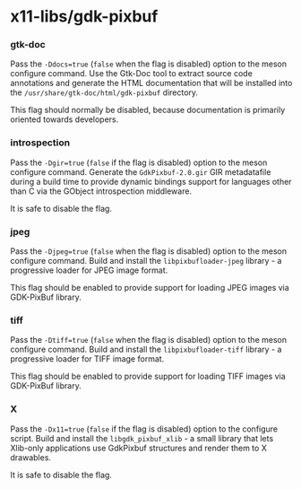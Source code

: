 # x11-libs/gdk-pixbuf

### gtk-doc
Pass the `-Ddocs=true` (`false` when the flag is disabled) option to the meson configure command. Use the Gtk-Doc tool to extract source code annotations and generate the HTML documentation that will be installed into the `/usr/share/gtk-doc/html/gdk-pixbuf` directory.

This flag should normally be disabled, because documentation is primarily oriented towards developers.

### introspection
Pass the `-Dgir=true` (`false` if the flag is disabled) option to the meson configure command. Generate the `GdkPixbuf-2.0.gir` GIR metadatafile during a build time to provide dynamic bindings support for languages other than C via the GObject introspection middleware.

It is safe to disable the flag.

### jpeg
Pass the `-Djpeg=true` (`false` when the flag is disabled) option to the meson configure command. Build and install the `libpixbufloader-jpeg` library - a progressive loader for JPEG image format.

This flag should be enabled to provide support for loading JPEG images via GDK-PixBuf library.

### tiff
Pass the `-Dtiff=true` (`false` when the flag is disabled) option to the meson configure command. Build and install the `libpixbufloader-tiff` library - a progressive loader for TIFF image format.

This flag should be enabled to provide support for loading TIFF images via GDK-PixBuf library.

### X
Pass the `-Dx11=true` (`false` if the flag is disabled) option to the configure script. Build and install the `libgdk_pixbuf_xlib` - a small library that lets Xlib-only applications use GdkPixbuf structures and render them to X drawables.

It is safe to disable the flag.
